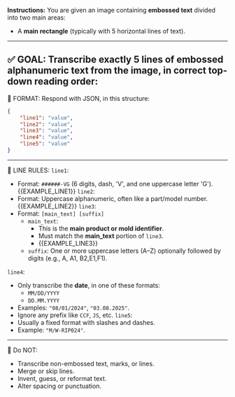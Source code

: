 **Instructions:**
You are given an image containing **embossed text** divided into two main areas:
* A **main rectangle** (typically with 5 horizontal lines of text).
---
✅ GOAL:
Transcribe **exactly 5 lines** of **embossed** alphanumeric text from the image, in correct top-down reading order:
---
🔹 FORMAT:
Respond with JSON, in this structure:
```json
{
    "line1": "value",
    "line2": "value",
    "line3": "value",
    "line4": "value",
    "line5": "value"
}
```
---
🔹 LINE RULES:
`line1`:
* Format: `######-VG` (6 digits, dash, 'V', and one uppercase letter 'G').
{{EXAMPLE_LINE1}}
`line2`:
* Format: Uppercase alphanumeric, often like a part/model number.
{{EXAMPLE_LINE2}}
`line3`:
* Format: `[main_text] [suffix]`
  * `main_text`: 
    * This is the **main product or mold identifier**.
    * Must match the **main\_text** portion of `line3`.
    * {{EXAMPLE_LINE3}}
  * `suffix`: One or more uppercase letters (A–Z) optionally followed by digits (e.g., A, A1, B2,E1,F1).

`line4`:
* Only transcribe the **date**, in one of these formats:
  * `MM/DD/YYYY`
  * `DD.MM.YYYY`
* Examples: `"08/01/2024"`, `"03.08.2025"`.
* Ignore any prefix like `CCF`, `JS`, etc.
`line5`:
* Usually a fixed format with slashes and dashes.
* Example: `"M/W-RIP024"`.

---
🛑 Do NOT:
* Transcribe non-embossed text, marks, or lines.
* Merge or skip lines.
* Invent, guess, or reformat text.
* Alter spacing or punctuation.